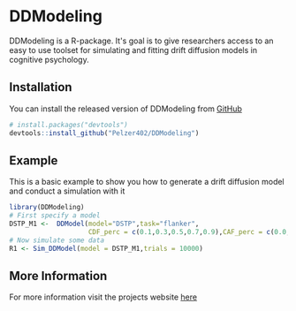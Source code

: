 

# DDModeling

<!-- badges: start -->
<!-- badges: end -->
DDModeling is a R-package. It's goal is to give researchers access to an easy to use toolset for simulating and fitting drift diffusion models in cognitive psychology.

## Installation

You can install the released version of DDModeling from [GitHub](https://github.com/)

``` r
# install.packages("devtools")
devtools::install_github("Pelzer402/DDModeling")
```
## Example

This is a basic example to show you how to generate a drift diffusion model and conduct a simulation with it


```r
library(DDModeling)
# First specify a model
DSTP_M1 <-  DDModel(model="DSTP",task="flanker",
                    CDF_perc = c(0.1,0.3,0.5,0.7,0.9),CAF_perc = c(0.0,0.2,0.4,0.6,0.8,1.0))
# Now simulate some data
R1 <- Sim_DDModel(model = DSTP_M1,trials = 10000)
```

## More Information
For more information visit the projects website [here](https://pelzer402.github.io/DDModeling/)
